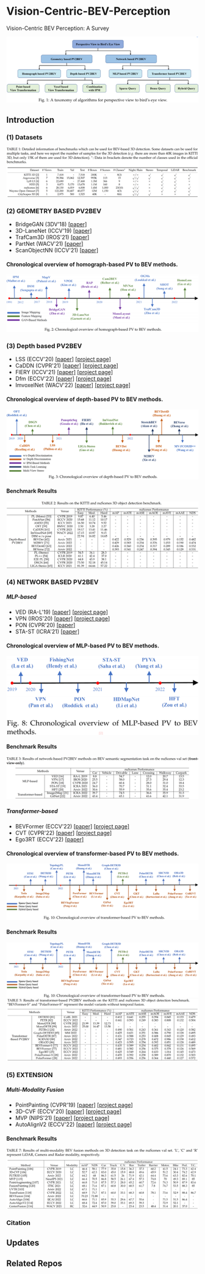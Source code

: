 # Vision-Centric-BEV-Perception
Vision-Centric BEV Perception: A Survey

![](BEV_Survey/taxonomy_bev.png)

## Introduction



### (1) Datasets
![](BEV_Survey/Datasets_bev.png)

### (2) GEOMETRY BASED PV2BEV

- BridgeGAN (3DV'18) [[paper]](https://arxiv.org/pdf/1808.00327.pdf)
- 3D-LaneNet (ICCV'19) [[paper]](https://openaccess.thecvf.com/content_ICCV_2019/papers/Garnett_3D-LaneNet_End-to-End_3D_Multiple_Lane_Detection_ICCV_2019_paper.pdf)
- TrafCam3D (IROS'21) [[paper]](http://export.arxiv.org/pdf/2103.15293.pdf)
- PartNet (WACV'21) [[paper]](https://openaccess.thecvf.com/content/WACV2021/papers/Loukkal_Driving_Among_Flatmobiles_Bird-Eye-View_Occupancy_Grids_From_a_Monocular_Camera_WACV_2021_paper.pdf) 
- ScanObjectNN (ICCV'21) [[paper]](https://openaccess.thecvf.com/content/ICCV2021/papers/Song_Stacked_Homography_Transformations_for_Multi-View_Pedestrian_Detection_ICCV_2021_paper.pdf) 
#### Chronological overview of homograph-based PV to BEV methods.
![](BEV_Survey/homo-based-overview.PNG)

### (3) Depth based PV2BEV

- LSS (ECCV'20) [[paper]](https://arxiv.org/pdf/2008.05711.pdf) [[project page]](https://nv-tlabs.github.io/lift-splat-shoot/)
- CaDDN (CVPR'21) [[paper]](https://openaccess.thecvf.com/content/CVPR2021/papers/Reading_Categorical_Depth_Distribution_Network_for_Monocular_3D_Object_Detection_CVPR_2021_paper.pdf) [[project page]](https://github.com/TRAILab/CaDDN)
- FIERY (ICCV'21) [[paper]](https://openaccess.thecvf.com/content/ICCV2021/papers/Hu_FIERY_Future_Instance_Prediction_in_Birds-Eye_View_From_Surround_Monocular_ICCV_2021_paper.pdf) [[project page]](https://github.com/wayveai/fiery)
- Dfm (ECCV'22) [[paper]](https://arxiv.org/abs/2207.12988.pdf) [[project page]](https://github.com/Tai-Wang/Depth-from-Motion)
- ImvoxelNet (WACV'22) [[paper]](https://arxiv.org/pdf/2106.01178.pdf) [[project page]](https://github.com/saic-vul/imvoxelnet)

#### Chronological overview of depth-based PV to BEV methods.

![](BEV_Survey/depth-based-overview.png)

#### Benchmark Results

![](BEV_Survey/depth-based%20results.png)

### (4) NETWORK BASED PV2BEV

##### MLP-based
- VED (RA-L'19) [[paper]](https://arxiv.org/pdf/1804.02176.pdf) [[project page]](http://www.semantic3d.net/)
- VPN (IROS'20) [[paper]](https://arxiv.org/pdf/1906.03560.pdf) [[project page]](https://view-parsing-network.github.io/)
- PON (CVPR'20) [[paper]](https://openaccess.thecvf.com/content_CVPR_2020/papers/Roddick_Predicting_Semantic_Map_Representations_From_Images_Using_Pyramid_Occupancy_Networks_CVPR_2020_paper.pdf)
- STA-ST (ICRA'21) [[paper]](https://ieeexplore.ieee.org/stamp/stamp.jsp?tp=&arnumber=9561169) 
####  Chronological overview of MLP-based PV to BEV methods.

![](BEV_Survey/MLP-based-overview.png)

#### Benchmark Results


![](BEV_Survey/MLP-based-result.png)
##### Transformer-based
- BEVFormer (ECCV'22) [[paper]](https://arxiv.org/pdf/2203.17270v1.pdf) [[project page]](https://github.com/zhiqi-li/BEVFormer)
- CVT (CVPR'22) [[paper]](https://openaccess.thecvf.com/content/CVPR2022/papers/Zhou_Cross-View_Transformers_for_Real-Time_Map-View_Semantic_Segmentation_CVPR_2022_paper.pdf) [[project page]](https://github.com/bradyz/)
- Ego3RT (ECCV'22) [[paper]](https://arxiv.org/pdf/2206.04042.pdf)

#### Chronological overview of transformer-based PV to BEV methods.


![](BEV_Survey/transformer-based-overview.png)

#### Benchmark Results
![](BEV_Survey/transformer-based-results.png)
![](BEV_Survey/transformer-based-results1.png)





### (5)  EXTENSION

##### Multi-Modality Fusion
- PointPainting (CVPR'19) [[paper]](https://arxiv.org/pdf/1911.10150.pdf) [[project page]](https://github.com/AmrElsersy/PointPainting)
- 3D-CVF (ECCV'20) [[paper]](https://arxiv.org/abs/2004.12636.pdf) [[project page]](https://github.com/rasd3/3D-CVF)
- MVP (NIPS'21) [[paper]](https://arxiv.org/pdf/2111.06881.pdf) [[project page]](https://tianweiy.github.io/mvp/)
- AutoAlignV2 (ECCV'22) [[paper]](https://arxiv.org/pdf/2207.10316v1.pdf) [[project page]](https://github.com/zehuichen123/AutoAlignV2)
#### Benchmark Results
![](BEV_Survey/multi-modal-result.png)





### Citation


## Updates



## Related Repos


